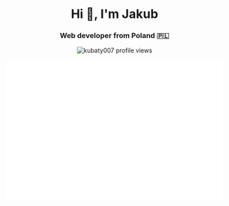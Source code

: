 <h1 align="center">Hi 👋, I'm Jakub</h1>
<h3 align="center">Web developer from Poland &#127477;&#127473;</h3>

<p align="center">
  <img src="https://komarev.com/ghpvc/?username=kubaty007&color=brightgreen" alt="kubaty007 profile views"/>
</p>

<p align="center">
  <img alt="activity calendar" src="https://github.com/kubaty007/kubaty007/blob/master/metrics.plugin.isocalendar.fullyear.svg">
</p>


<br>
<br>

<!--
<p align="center">
  Some of languages and tools I use:
  <br>
  <br>
  <img src="https://skillicons.dev/icons?i=git,gitlab,idea,mysql,php,sass" />
</p>
-->

